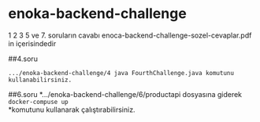 # enoka-backend-challenge
1 2 3 5 ve 7. soruların cavabı enoca-backend-challenge-sozel-cevaplar.pdf in içerisindedir

##4.soru

```
.../enoka-backend-challenge/4 java FourthChallenge.java komutunu kullanabilirsiniz.
```
##6.soru
*.../enoka-backend-challenge/6/productapi dosyasına giderek
```docker-compuse up```  
*komutunu kullanarak çalıştırabilirsiniz.



